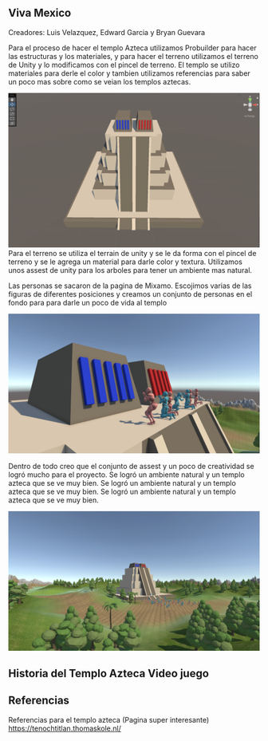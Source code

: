 Viva Mexico
---
Creadores: Luis Velazquez, Edward Garcia y Bryan Guevara

Para el proceso de hacer el templo Azteca utilizamos Probuilder para hacer las estructuras y los materiales, y para hacer el terreno utilizamos el terreno de Unity y lo modificamos con el pincel de terreno. El templo se utilizo materiales para derle el color y tambien utilizamos referencias para saber un poco mas sobre como se veian los templos aztecas.

![img_1.png](img_1.png)
Para el terreno se utiliza el terrain de unity y se le da forma con el pincel de terreno y se le agrega un material para darle color y textura.
Utilizamos unos assest de unity para los arboles para tener un ambiente mas natural.


Las personas se sacaron de la pagina de Mixamo. Escojimos varias de las figuras de diferentes posiciones y creamos un conjunto de personas en el fondo para para darle un poco de vida al templo

![img_2.png](img_2.png)

Dentro de todo creo que el conjunto de assest y un poco de creatividad se logró mucho para el proyecto. Se logró un ambiente natural y un templo azteca que se ve muy bien. Se logró un ambiente natural y un templo azteca que se ve muy bien. Se logró un ambiente natural y un templo azteca que se ve muy bien. 

![img.png](img.png)


Historia del Templo Azteca Video juego
---


Referencias
---
Referencias para el templo azteca (Pagina super interesante)
https://tenochtitlan.thomaskole.nl/


